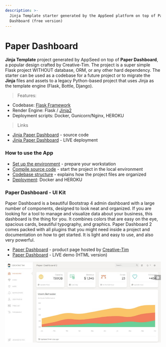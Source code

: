 ```yaml
---
description: >-
  Jinja Template starter generated by the AppSeed platform on top of Paper
  Dashboard (free version)
---
```


# Paper Dashboard

**Jinja Template** project generated by AppSeed on top of **Paper Dashboard**,  a popular design crafted by Creative-Tim. The project is a super simple Flask project WITHOUT database, ORM, or any other hard dependency. The starter can be used as a codebase for a future project or to migrate the **Jinja** files and assets to a legacy Python-based project that uses Jinja as the template engine \(Flask, Bottle, Django\).  

> Features:

* Codebase: [Flask Framework](https://github.com/app-generator/boilerplate-code-jinja) 
* Render Engine: Flask / [Jinja2](https://jinja.palletsprojects.com/)
* Deployment scripts: Docker, Gunicorn/Nginx, HEROKU

> Links

* [Jinja Paper Dashboard](https://github.com/app-generator/jinja-paper-dashboard) - source code
* [Jinja Paper Dashboard](https://jinja-paper-dashboard-pro.appseed-srv1.com/) - LIVE deployment



### How to use the App

* [Set up the environment](../../boilerplate-code/boilerplate-jinja.md#environment) - prepare your workstation
* [Compile source code](../../boilerplate-code/boilerplate-jinja.md#build-the-app) - start the project in the local environment
* [Codebase structure](../../boilerplate-code/boilerplate-jinja.md#codebase-structure) - explains how the project files are organized
* [Deployment](../../boilerplate-code/boilerplate-jinja.md#deployment): Docker and HEROKU 



### Paper Dashboard - UI Kit

Paper Dashboard is a beautiful Bootstrap 4 admin dashboard with a large number of components, designed to look neat and organized. If you are looking for a tool to manage and visualize data about your business, this dashboard is the thing for you. It combines colors that are easy on the eye, spacious cards, beautiful typography, and graphics. Paper Dashboard 2 comes packed with all plugins that you might need inside a project and documentation on how to get started. It is light and easy to use, and also very powerful.

* [Paper Dashboard](https://bit.ly/3ol6Tg3) - product page hosted by [Creative-Tim](../../content/partners/creative-tim.md)
* [Paper Dashboard](https://bit.ly/3eNrlmU) - LIVE demo \(HTML version\)

![Paper Dashboard - Open-source Bootstrap Template.](../../.gitbook/assets/paper-dashboard-bootstrap.jpg)

